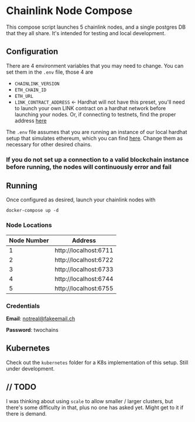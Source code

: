 # Chainlink Node Compose

This compose script launches 5 chainlink nodes, and a single postgres DB that they all share. It's intended for testing
and local development.

## Configuration

There are 4 environment variables that you may need to change. You can set them in the
`.env` file, those 4 are

* `CHAINLINK_VERSION`
* `ETH_CHAIN_ID`
* `ETH_URL`
* `LINK_CONTRACT_ADDRESS` <- Hardhat will not have this preset, you'll need to launch your own LINK contract on a hardhat
  network before launching your nodes. Or, if connecting to testnets, find the proper address
  [here](https://docs.chain.link/docs/link-token-contracts/)

The `.env` file assumes that you are running an instance of our local hardhat setup that simulates ethereum, which
you can find [here](https://github.com/smartcontractkit/hardhat-network). Change them as necessary for other desired chains.

### If you do not set up a connection to a valid blockchain instance before running, the nodes will continuously error and fail

## Running

Once configured as desired, launch your chainlink nodes with

`docker-compose up -d`

### Node Locations

| Node Number | Address               |
| ----------- | --------------------- |
| 1           | http://localhost:6711 |
| 2           | http://localhost:6722 |
| 3           | http://localhost:6733 |
| 4           | http://localhost:6744 |
| 5           | http://localhost:6755 |

### Credentials

**Email**: notreal@fakeemail.ch

**Password**: twochains

## Kubernetes

Check out the `kubernetes` folder for a K8s implementation of this setup. Still under development.

## // TODO

I was thinking about using `scale` to allow smaller / larger clusters, but there's some difficulty in that, plus no
one has asked yet. Might get to it if there is demand.
